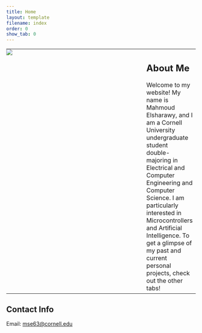 ```yaml
---
title: Home
layout: template
filename: index
order: 0
show_tab: 0
--- 
```


<table style="border:none">
    <tr style="border:none">
        <td style="padding:0px;border:none;width:400px;vertical-align:top"><img src = "Mahmoud.jpg"></td>
        <td style="border:none;vertical-align:top">
            <h2>About Me</h2>
Welcome to my website! My name is Mahmoud Elsharawy, and I am a Cornell University undergraduate student double-majoring in Electrical and Computer Engineering and Computer Science. I am particularly interested in Microcontrollers and Artificial Intelligence. To get a glimpse of my past and current personal projects, check out the other tabs!
        </td>
    </tr>
</table>

## Contact Info
Email: mse63@cornell.edu
